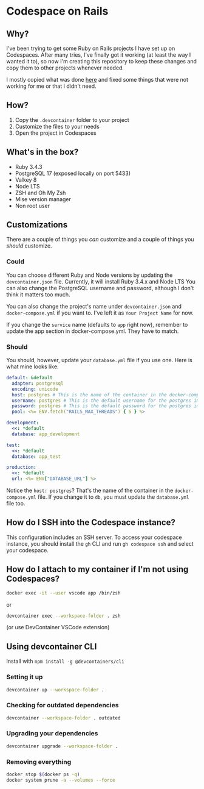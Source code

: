 # Codespace on Rails

## Why?

I've been trying to get some Ruby on Rails projects I have set up on Codespaces. After many tries, I've finally got it working (at least the way I wanted it to), so now I'm creating this repository to keep these changes and copy them to other projects whenever needed.

I mostly copied what was done [here](https://github.com/microsoft/vscode-dev-containers/tree/main/containers/ruby-rails-postgres) and fixed some things that were not working for me or that I didn't need.

## How?

1. Copy the `.devcontainer` folder to your project
2. Customize the files to your needs
3. Open the project in Codespaces

## What's in the box?

- Ruby 3.4.3
- PostgreSQL 17 (exposed locally on port 5433)
- Valkey 8
- Node LTS
- ZSH and Oh My Zsh
- Mise version manager
- Non root user

## Customizations

There are a couple of things you _can_ customize and a couple of things you _should_ customize.

### Could

You can choose different Ruby and Node versions by updating the `devcontainer.json` file. Currently, it will install Ruby 3.4.x and Node LTS You can also change the PostgreSQL username and password, although I don't think it matters too much.

You can also change the project's name under `devcontainer.json` and `docker-compose.yml` if you want to. I've left it as `Your Project Name` for now.

If you change the `service` name (defaults to `app` right now), remember to update the app section in docker-compose.yml. They have to match.

### Should

You should, however, update your `database.yml` file if you use one. Here is what mine looks like:

```yaml
default: &default
  adapter: postgresql
  encoding: unicode
  host: postgres # This is the name of the container in the docker-compose.yml file
  username: postgres # This is the default username for the postgres image
  password: postgres # This is the default password for the postgres image
  pool: <%= ENV.fetch("RAILS_MAX_THREADS") { 5 } %>

development:
  <<: *default
  database: app_development

test:
  <<: *default
  database: app_test

production:
  <<: *default
  url: <%= ENV["DATABASE_URL"] %>
```

Notice the `host: postgres`? That's the name of the container in the `docker-compose.yml` file. If you change it to `db`, you must update the `database.yml` file too.

## How do I SSH into the Codespace instance?

This configuration includes an SSH server. To access your codespace instance, you should install the `gh` CLI and run `gh codespace ssh` and select your codespace.

## How do I attach to my container if I'm not using Codespaces?

```bash
docker exec -it --user vscode app /bin/zsh
```

or

```bash
devcontainer exec --workspace-folder . zsh
```

(or use DevContainer VSCode extension)

## Using devcontainer CLI

Install with `npm install -g @devcontainers/cli`

### Setting it up
```bash
devcontainer up --workspace-folder .
```

### Checking for outdated dependencies

```bash
devcontainer --workspace-folder . outdated
```

### Upgrading your dependencies

```bash
devcontainer upgrade --workspace-folder .
```

### Removing everything

```bash
docker stop $(docker ps -q)
docker system prune -a --volumes --force
```
